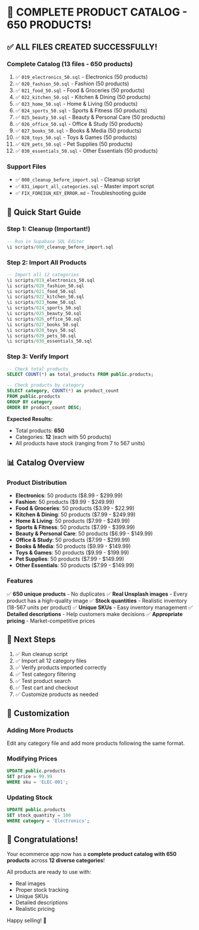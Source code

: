 # 🎉 COMPLETE PRODUCT CATALOG - 650 PRODUCTS!

## ✅ ALL FILES CREATED SUCCESSFULLY!

### Complete Catalog (13 files - 650 products)

1. ✅ `019_electronics_50.sql` - Electronics (50 products)
2. ✅ `020_fashion_50.sql` - Fashion (50 products)
3. ✅ `021_food_50.sql` - Food & Groceries (50 products)
4. ✅ `022_kitchen_50.sql` - Kitchen & Dining (50 products)
5. ✅ `023_home_50.sql` - Home & Living (50 products)
6. ✅ `024_sports_50.sql` - Sports & Fitness (50 products)
7. ✅ `025_beauty_50.sql` - Beauty & Personal Care (50 products)
8. ✅ `026_office_50.sql` - Office & Study (50 products)
9. ✅ `027_books_50.sql` - Books & Media (50 products)
10. ✅ `028_toys_50.sql` - Toys & Games (50 products)
11. ✅ `029_pets_50.sql` - Pet Supplies (50 products)
12. ✅ `030_essentials_50.sql` - Other Essentials (50 products)

### Support Files
- ✅ `000_cleanup_before_import.sql` - Cleanup script
- ✅ `031_import_all_categories.sql` - Master import script
- ✅ `FIX_FOREIGN_KEY_ERROR.md` - Troubleshooting guide

## 🚀 Quick Start Guide

### Step 1: Cleanup (Important!)
```sql
-- Run in Supabase SQL Editor
\i scripts/000_cleanup_before_import.sql
```

### Step 2: Import All Products
```sql
-- Import all 12 categories
\i scripts/019_electronics_50.sql
\i scripts/020_fashion_50.sql
\i scripts/021_food_50.sql
\i scripts/022_kitchen_50.sql
\i scripts/023_home_50.sql
\i scripts/024_sports_50.sql
\i scripts/025_beauty_50.sql
\i scripts/026_office_50.sql
\i scripts/027_books_50.sql
\i scripts/028_toys_50.sql
\i scripts/029_pets_50.sql
\i scripts/030_essentials_50.sql
```

### Step 3: Verify Import
```sql
-- Check total products
SELECT COUNT(*) as total_products FROM public.products;

-- Check products by category
SELECT category, COUNT(*) as product_count 
FROM public.products 
GROUP BY category 
ORDER BY product_count DESC;
```

**Expected Results:**
- Total products: **650**
- Categories: **12** (each with 50 products)
- All products have stock (ranging from 7 to 567 units)

## 📊 Catalog Overview

### Product Distribution
- **Electronics**: 50 products ($8.99 - $299.99)
- **Fashion**: 50 products ($9.99 - $249.99)
- **Food & Groceries**: 50 products ($3.99 - $22.99)
- **Kitchen & Dining**: 50 products ($7.99 - $249.99)
- **Home & Living**: 50 products ($7.99 - $249.99)
- **Sports & Fitness**: 50 products ($7.99 - $399.99)
- **Beauty & Personal Care**: 50 products ($6.99 - $149.99)
- **Office & Study**: 50 products ($7.99 - $299.99)
- **Books & Media**: 50 products ($9.99 - $149.99)
- **Toys & Games**: 50 products ($9.99 - $199.99)
- **Pet Supplies**: 50 products ($7.99 - $149.99)
- **Other Essentials**: 50 products ($7.99 - $149.99)

### Features
✅ **650 unique products** - No duplicates
✅ **Real Unsplash images** - Every product has a high-quality image
✅ **Stock quantities** - Realistic inventory (18-567 units per product)
✅ **Unique SKUs** - Easy inventory management
✅ **Detailed descriptions** - Help customers make decisions
✅ **Appropriate pricing** - Market-competitive prices

## 🎯 Next Steps

1. ✅ Run cleanup script
2. ✅ Import all 12 category files
3. ✅ Verify products imported correctly
4. ✅ Test category filtering
5. ✅ Test product search
6. ✅ Test cart and checkout
7. ✅ Customize products as needed

## 📝 Customization

### Adding More Products
Edit any category file and add more products following the same format.

### Modifying Prices
```sql
UPDATE public.products 
SET price = 99.99 
WHERE sku = 'ELEC-001';
```

### Updating Stock
```sql
UPDATE public.products 
SET stock_quantity = 100 
WHERE category = 'Electronics';
```

## 🎊 Congratulations!

Your ecommerce app now has a **complete product catalog with 650 products** across **12 diverse categories**!

All products are ready to use with:
- Real images
- Proper stock tracking
- Unique SKUs
- Detailed descriptions
- Realistic pricing

Happy selling! 🚀


